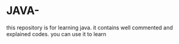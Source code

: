 # JAVA-
this repository is for learning java. it contains well commented and explained codes. you can use it to learn 
